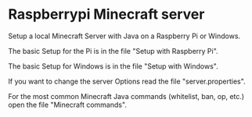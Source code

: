 # Raspberrypi Minecraft server
Setup a local Minecraft Server with Java on a Raspberry Pi or Windows.

The basic Setup for the Pi is in the file "Setup with Raspberry Pi".

The basic Setup for Windows is in the file "Setup with Windows".

If you want to change the server Options read the file "server.properties".

For the most common Minecraft Java commands (whitelist, ban, op, etc.) open the file "Minecraft commands".
